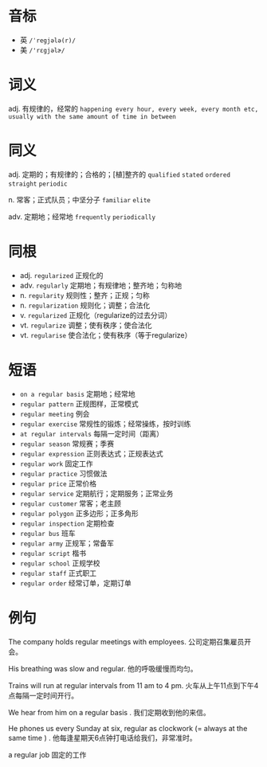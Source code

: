 # 音标

- 英 `/ˈregjələ(r)/`
- 美 `/'rɛgjəlɚ/`

# 词义

adj. 有规律的，经常的
`happening every hour, every week, every month etc, usually with the same amount of time in between`

# 同义

adj. 定期的；有规律的；合格的；[植]整齐的
`qualified` `stated` `ordered` `straight` `periodic`

n. 常客；正式队员；中坚分子
`familiar` `elite`

adv. 定期地；经常地
`frequently` `periodically`

# 同根

- adj. `regularized` 正规化的
- adv. `regularly` 定期地；有规律地；整齐地；匀称地
- n. `regularity` 规则性；整齐；正规；匀称
- n. `regularization` 规则化；调整；合法化
- v. `regularized` 正规化（regularize的过去分词）
- vt. `regularize` 调整；使有秩序；使合法化
- vt. `regularise` 使合法化；使有秩序（等于regularize）

# 短语

- `on a regular basis` 定期地；经常地
- `regular pattern` 正规图样，正常模式
- `regular meeting` 例会
- `regular exercise` 常规性的锻炼；经常操练，按时训练
- `at regular intervals` 每隔一定时间（距离）
- `regular season` 常规赛；季赛
- `regular expression` 正则表达式；正规表达式
- `regular work` 固定工作
- `regular practice` 习惯做法
- `regular price` 正常价格
- `regular service` 定期航行；定期服务；正常业务
- `regular customer` 常客；老主顾
- `regular polygon` 正多边形；正多角形
- `regular inspection` 定期检查
- `regular bus` 班车
- `regular army` 正规军；常备军
- `regular script` 楷书
- `regular school` 正规学校
- `regular staff` 正式职工
- `regular order` 经常订单，定期订单

# 例句

The company holds regular meetings with employees.
公司定期召集雇员开会。

His breathing was slow and regular.
他的呼吸缓慢而均匀。

Trains will run at regular intervals from 11 am to 4 pm.
火车从上午11点到下午4点每隔一定时间开行。

We hear from him on a regular basis .
我们定期收到他的来信。

He phones us every Sunday at six, regular as clockwork (= always at the same time ) .
他每逢星期天6点钟打电话给我们，非常准时。

a regular job
固定的工作


